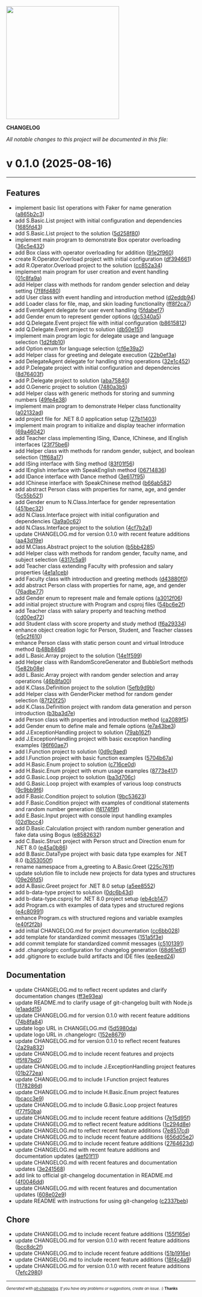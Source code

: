 <img width="300px" src="https://avatars.githubusercontent.com/u/168340159?v=4" />

__CHANGELOG__

_All notable changes to this project will be documented in this file:_

# v 0.1.0  (2025-08-16)



---

## Features

- implement basic list operations with Faker for name generation
  ([a865b2c3](https://github.com/DaoChaShao/csharp-basic/commit/a865b2c3561212cdfaa75e5ab0be0f22b5a1d0ea))
- add S.Basic.List project with initial configuration and dependencies
  ([1685fd43](https://github.com/DaoChaShao/csharp-basic/commit/1685fd43196cf00a13a2b09a964a4507a9445efc))
- add S.Basic.List project to the solution
  ([5d258f80](https://github.com/DaoChaShao/csharp-basic/commit/5d258f800503cd29f3beacc1b4e40e448d787580))
- implement main program to demonstrate Box operator overloading
  ([36c5e432](https://github.com/DaoChaShao/csharp-basic/commit/36c5e43266ca52a8417db2faf2b82a6d9b96c6aa))
- add Box class with operator overloading for addition
  ([91e2f960](https://github.com/DaoChaShao/csharp-basic/commit/91e2f960fb8f345b65cf3fd5e3832d0156521fb4))
- create R.Operator.Overload project with initial configuration
  ([df394661](https://github.com/DaoChaShao/csharp-basic/commit/df3946612cb5702dad0521a2e4550889241eb67f))
- add R.Operator.Overload project to the solution
  ([cc852a34](https://github.com/DaoChaShao/csharp-basic/commit/cc852a3401f7099189933d4da691304e8243a724))
- implement main program for user creation and event handling
  ([01c8fa9a](https://github.com/DaoChaShao/csharp-basic/commit/01c8fa9a4771c1883c9cea02d1cb3d53fc2b792e))
- add Helper class with methods for random gender selection and delay setting
  ([7f8fd480](https://github.com/DaoChaShao/csharp-basic/commit/7f8fd480c981298f1076352a21c18f71ffdd54fa))
- add User class with event handling and introduction method
  ([d2eddb94](https://github.com/DaoChaShao/csharp-basic/commit/d2eddb94fcb16329353f10aeec34a3cffcebef7b))
- add Loader class for file, map, and skin loading functionality
  ([ff8f2ca7](https://github.com/DaoChaShao/csharp-basic/commit/ff8f2ca75ebc4c1fbac8ba45fdb99029d0f2c1fe))
- add EventAgent delegate for user event handling
  ([5fdabef7](https://github.com/DaoChaShao/csharp-basic/commit/5fdabef76e4f4a13a1969ff41249335e016e3028))
- add Gender enum to represent gender options
  ([dc5340a5](https://github.com/DaoChaShao/csharp-basic/commit/dc5340a57c66d26e54960e730e7f99eb2f1b156a))
- add Q.Delegate.Event project file with initial configuration
  ([b8615812](https://github.com/DaoChaShao/csharp-basic/commit/b8615812ca4d57ca28801a581c5dfe3f6fc4fd7c))
- add Q.Delegate.Event project to solution
  ([db50e151](https://github.com/DaoChaShao/csharp-basic/commit/db50e15141ae9e13311706e6dba76607678b3f5d))
- implement main program logic for delegate usage and language selection
  ([1d2fdb10](https://github.com/DaoChaShao/csharp-basic/commit/1d2fdb105dd9fdf555b95264f10b3a1595c42624))
- add Option enum for language selection
  ([cf6e39a2](https://github.com/DaoChaShao/csharp-basic/commit/cf6e39a28805e83076f81561f90494fc0e042d2c))
- add Helper class for greeting and delegate execution
  ([22b0ef3a](https://github.com/DaoChaShao/csharp-basic/commit/22b0ef3a9b720020c856838e169ac12e57554725))
- add DelegateAgent delegate for handling string operations
  ([32e1c452](https://github.com/DaoChaShao/csharp-basic/commit/32e1c45262fd4117356db183b828142a8a067c9d))
- add P.Delegate project with initial configuration and dependencies
  ([8d76403f](https://github.com/DaoChaShao/csharp-basic/commit/8d76403fd79e5a4f4babfdc16c61029d1db5a6d4))
- add P.Delegate project to solution
  ([aba75840](https://github.com/DaoChaShao/csharp-basic/commit/aba758400e05bc7ef1322d2684e0d0aa8cacf32b))
- add O.Generic project to solution
  ([7480a3b5](https://github.com/DaoChaShao/csharp-basic/commit/7480a3b59b041496082bb8fd937f7a063337b12d))
- add Helper class with generic methods for storing and summing numbers
  ([49fe4e38](https://github.com/DaoChaShao/csharp-basic/commit/49fe4e38f69ab2c904db855983bc847af7499800))
- implement main program to demonstrate Helper class functionality
  ([a02132ad](https://github.com/DaoChaShao/csharp-basic/commit/a02132adf6b58bff3f826e6a341c33939a4a98ae))
- add project file for .NET 8.0 application setup
  ([27b11403](https://github.com/DaoChaShao/csharp-basic/commit/27b11403d95df8c21593200f825d070c97edf3a3))
- implement main program to initialize and display teacher information
  ([69a46042](https://github.com/DaoChaShao/csharp-basic/commit/69a46042830a23486456d83bf83a9114e9cce7e3))
- add Teacher class implementing ISing, IDance, IChinese, and IEnglish interfaces
  ([23f75be6](https://github.com/DaoChaShao/csharp-basic/commit/23f75be6654d4b0dcffaad5b342e7ea431bd4477))
- add Helper class with methods for random gender, subject, and boolean selection
  ([1ff68a17](https://github.com/DaoChaShao/csharp-basic/commit/1ff68a176f1c15ca917fafd775ff6ba24f53dd1b))
- add ISing interface with Sing method
  ([83f01f56](https://github.com/DaoChaShao/csharp-basic/commit/83f01f560d7abbd40d9b67049135c862fa4f8fd6))
- add IEnglish interface with SpeakEnglish method
  ([06714836](https://github.com/DaoChaShao/csharp-basic/commit/0671483674c5ce6fd17a056ea8079bb300b8d04f))
- add IDance interface with Dance method
  ([3e617f95](https://github.com/DaoChaShao/csharp-basic/commit/3e617f95661bed067d0d5fe650a71b3fde8d7b2a))
- add IChinese interface with SpeakChinese method
  ([b66ab582](https://github.com/DaoChaShao/csharp-basic/commit/b66ab582f6ebbeb73381cd0a1338dfc5889267d0))
- add abstract Person class with properties for name, age, and gender
  ([5c55b521](https://github.com/DaoChaShao/csharp-basic/commit/5c55b5219b090b7b169d8b401dbd85d06ab4e54b))
- add Gender enum to N.Class.Interface for gender representation
  ([451bec32](https://github.com/DaoChaShao/csharp-basic/commit/451bec32ec7364d41384b659cef75c7ece6b57d4))
- add N.Class.Interface project with initial configuration and dependencies
  ([3a9a0c62](https://github.com/DaoChaShao/csharp-basic/commit/3a9a0c6253bd841566e8fb5216d2b3983235f63e))
- add N.Class.Interface project to the solution
  ([4cf7b2a1](https://github.com/DaoChaShao/csharp-basic/commit/4cf7b2a108867ac2a8f97d0ec900d37f1d98bc44))
- update CHANGELOG.md for version 0.1.0 with recent feature additions
  ([aa43d19e](https://github.com/DaoChaShao/csharp-basic/commit/aa43d19e2cbce9eecb307de5e0afca3ebc40ad61))
- add M.Class.Abstract project to the solution
  ([b5bb4285](https://github.com/DaoChaShao/csharp-basic/commit/b5bb42857ddda5b397b3731546391d4b9f3ac6da))
- add Helper class with methods for random gender, faculty name, and subject selection
  ([4317c5a9](https://github.com/DaoChaShao/csharp-basic/commit/4317c5a9e1f2bb3aff263620feaaf87280d9d824))
- add Teacher class extending Faculty with profession and salary properties
  ([4e1a1ceb](https://github.com/DaoChaShao/csharp-basic/commit/4e1a1ceb496ce6197c2d8dd161643a1bf0df3ff5))
- add Faculty class with introduction and greeting methods
  ([d43880f0](https://github.com/DaoChaShao/csharp-basic/commit/d43880f0300f13ad16d9f2d1c00104cdbaf0811b))
- add abstract Person class with properties for name, age, and gender
  ([76adbe77](https://github.com/DaoChaShao/csharp-basic/commit/76adbe776255f529882d744a05d811f547dd7e62))
- add Gender enum to represent male and female options
  ([a3012f06](https://github.com/DaoChaShao/csharp-basic/commit/a3012f06712eb340be7e564a33b70f918f864927))
- add initial project structure with Program and csproj files
  ([54bc6e2f](https://github.com/DaoChaShao/csharp-basic/commit/54bc6e2fefbd42edf28394f37ee5b1363b52c60f))
- add Teacher class with salary property and teaching method
  ([cd00ed72](https://github.com/DaoChaShao/csharp-basic/commit/cd00ed7237d7f257792dae0ad476f327410ea0ba))
- add Student class with score property and study method
  ([f6a29334](https://github.com/DaoChaShao/csharp-basic/commit/f6a29334dbf3f6a0f471952b22c84f537310d296))
- enhance object creation logic for Person, Student, and Teacher classes
  ([e5c2f610](https://github.com/DaoChaShao/csharp-basic/commit/e5c2f61062574bb21d2784750c4f8e1271818f45))
- enhance Person class with static person count and virtual Introduce method
  ([b48b846d](https://github.com/DaoChaShao/csharp-basic/commit/b48b846da26f15f83563a321e20fd7a308adb58c))
- add L.Basic.Array project to the solution
  ([14e1f599](https://github.com/DaoChaShao/csharp-basic/commit/14e1f5999870761f77d42477e97fe0884d3e34a6))
- add Helper class with RandomScoreGenerator and BubbleSort methods
  ([5e82b08e](https://github.com/DaoChaShao/csharp-basic/commit/5e82b08e1bbb6eb7488643568cf716a0b066f58d))
- add L.Basic.Array project with random gender selection and array operations
  ([46b8fa00](https://github.com/DaoChaShao/csharp-basic/commit/46b8fa00251ad41165de6aa1f7d725d3bdf07e99))
- add K.Class.Definition project to the solution
  ([5efb9d9b](https://github.com/DaoChaShao/csharp-basic/commit/5efb9d9bcb45807846b2d5ce9e7776ee5576c9d2))
- add Helper class with GenderPicker method for random gender selection
  ([87f20f25](https://github.com/DaoChaShao/csharp-basic/commit/87f20f250e44f76db77f77952481b47f0c84b491))
- add K.Class.Definition project with random data generation and person introduction
  ([b3ba3d7e](https://github.com/DaoChaShao/csharp-basic/commit/b3ba3d7e8356ce466890006eeafee275c8c194e1))
- add Person class with properties and introduction method
  ([ca2089f5](https://github.com/DaoChaShao/csharp-basic/commit/ca2089f5f8a3d0051d3c57d5ad9e30749148163f))
- add Gender enum to define male and female options
  ([e7a43be3](https://github.com/DaoChaShao/csharp-basic/commit/e7a43be3e77ff7fcb6a6c4f4d42601331eb3a311))
- add J.ExceptionHandling project to solution
  ([79ab162f](https://github.com/DaoChaShao/csharp-basic/commit/79ab162f372d25469fc34caaf8272453b2f6848c))
- add J.ExceptionHandling project with basic exception handling examples
  ([96f60ae7](https://github.com/DaoChaShao/csharp-basic/commit/96f60ae7b1d4485a4504a9e9d06f50091b2e47aa))
- add I.Function project to solution
  ([0d9c9aed](https://github.com/DaoChaShao/csharp-basic/commit/0d9c9aedbed7ef20874272d931bd80bf0d6f0397))
- add I.Function project with basic function examples
  ([5704b67a](https://github.com/DaoChaShao/csharp-basic/commit/5704b67a8c2bb0a7bfe245dea84f0f6dbed04be0))
- add H.Basic.Enum project to solution
  ([c716ce0d](https://github.com/DaoChaShao/csharp-basic/commit/c716ce0d2001fcf77d749be76d06419725484c13))
- add H.Basic.Enum project with enum usage examples
  ([8773e417](https://github.com/DaoChaShao/csharp-basic/commit/8773e417e5e7f099cc30625823009eda65f948c4))
- add G.Basic.Loop project to solution
  ([ba3d706c](https://github.com/DaoChaShao/csharp-basic/commit/ba3d706c0591f643becf0587af8136ba15f5eb70))
- add G.Basic.Loop project with examples of various loop constructs
  ([9c9bb9f6](https://github.com/DaoChaShao/csharp-basic/commit/9c9bb9f65b4ba6214f525e504432567308598116))
- add F.Basic.Condition project to solution
  ([9bc53623](https://github.com/DaoChaShao/csharp-basic/commit/9bc53623fd3be63b0c3295a2e4d1f2f521c7fca7))
- add F.Basic.Condition project with examples of conditional statements and random number generation
  ([f4174f9f](https://github.com/DaoChaShao/csharp-basic/commit/f4174f9fc122015c541f17f788437fd8e21aeea1))
- add E.Basic.Input project with console input handling examples
  ([02d1bcc4](https://github.com/DaoChaShao/csharp-basic/commit/02d1bcc4a941a4f0f03c618210b3b0d47f5a8a9d))
- add D.Basic.Calculation project with random number generation and fake data using Bogus
  ([e8582632](https://github.com/DaoChaShao/csharp-basic/commit/e858263232effd96020e01d4f24bc44e8cd8aee0))
- add C.Basic.Struct project with Person struct and Direction enum for .NET 8.0
  ([e45a0b86](https://github.com/DaoChaShao/csharp-basic/commit/e45a0b867453532b4fbe876f45dca5b70915db83))
- add B.Basic.DataType project with basic data type examples for .NET 8.0
  ([b353050f](https://github.com/DaoChaShao/csharp-basic/commit/b353050ff3a947597dbf89b618baa262a487cf20))
- rename namespace from a_greeting to A.Basic.Greet
  ([225c761f](https://github.com/DaoChaShao/csharp-basic/commit/225c761fadedf75fa5df5335a85a694a73a5ebd4))
- update solution file to include new projects for data types and structures
  ([09e26fd5](https://github.com/DaoChaShao/csharp-basic/commit/09e26fd5a2eabf2af1e57be3605021af2c7c17f1))
- add A.Basic.Greet project for .NET 8.0 setup
  ([a5ee8552](https://github.com/DaoChaShao/csharp-basic/commit/a5ee85524e0b94e9595e7f5be924c41cd4e5017d))
- add b-data-type project to solution
  ([0dc6b43d](https://github.com/DaoChaShao/csharp-basic/commit/0dc6b43dfcd76695c4162f9dff908e9b40758e21))
- add b-data-type.csproj for .NET 8.0 project setup
  ([eb4cb147](https://github.com/DaoChaShao/csharp-basic/commit/eb4cb147692a301890b1cfa2db0cd30bce783554))
- add Program.cs with examples of data types and structured regions
  ([e4c80991](https://github.com/DaoChaShao/csharp-basic/commit/e4c80991f9dbed0fca1f54e7bd9663460b6fb3d7))
- enhance Program.cs with structured regions and variable examples
  ([e40f2f2b](https://github.com/DaoChaShao/csharp-basic/commit/e40f2f2b0bb8d085ff5855cf1dd79270c5f730bb))
- add initial CHANGELOG.md for project documentation
  ([cc6bb028](https://github.com/DaoChaShao/csharp-basic/commit/cc6bb028574539e21c0f5d1c45254cff6cb820fc))
- add template for standardized commit messages
  ([151a5f3e](https://github.com/DaoChaShao/csharp-basic/commit/151a5f3e0195dc8b1b32f6ec7de384d3eedbdba6))
- add commit template for standardized commit messages
  ([c5101391](https://github.com/DaoChaShao/csharp-basic/commit/c510139171a3bc89f36dcb4bd2fa3a3d97e14a6d))
- add .changelogrc configuration for changelog generation
  ([68d61e61](https://github.com/DaoChaShao/csharp-basic/commit/68d61e619d657c51eb28737f28cf7bd659a5dae7))
- add .gitignore to exclude build artifacts and IDE files
  ([ee4eed24](https://github.com/DaoChaShao/csharp-basic/commit/ee4eed249b87791213b608d3d0888bf6b471d9df))


## Documentation

- update CHANGELOG.md to reflect recent updates and clarify documentation changes
  ([ff3e93ea](https://github.com/DaoChaShao/csharp-basic/commit/ff3e93eadb069410a28c7fb1adfea777310f8527))
- update README.md to clarify usage of git-changelog built with Node.js
  ([e1aadd15](https://github.com/DaoChaShao/csharp-basic/commit/e1aadd15cbfdf74707a4aa5a39952c560e85f2cc))
- update CHANGELOG.md for version 0.1.0 with recent feature additions
  ([74b8fa84](https://github.com/DaoChaShao/csharp-basic/commit/74b8fa846ae08c54e1b8e4a3f637fdee17160dfb))
- update logo URL in CHANGELOG.md
  ([5d5980da](https://github.com/DaoChaShao/csharp-basic/commit/5d5980da7ff03bb6172b4ff5a675316dbafc2531))
- update logo URL in .changelogrc
  ([152e8679](https://github.com/DaoChaShao/csharp-basic/commit/152e8679a9b394cce176ed05495d0819a4bb88a6))
- update CHANGELOG.md for version 0.1.0 to reflect recent features
  ([2a29a832](https://github.com/DaoChaShao/csharp-basic/commit/2a29a83225a1c77945509ba9d3742b8f5f248068))
- update CHANGELOG.md to include recent features and projects
  ([f5f87bd2](https://github.com/DaoChaShao/csharp-basic/commit/f5f87bd23aebb645f4a1fd4f7ff1e0afac2c44fb))
- update CHANGELOG.md to include J.ExceptionHandling project features
  ([01b272ea](https://github.com/DaoChaShao/csharp-basic/commit/01b272eaea29939e4de3d825568c7b342427b017))
- update CHANGELOG.md to include I.Function project features
  ([1178286d](https://github.com/DaoChaShao/csharp-basic/commit/1178286d97069e44a52f5c963918530afeadf5ba))
- update CHANGELOG.md to include H.Basic.Enum project features
  ([bcacc3e9](https://github.com/DaoChaShao/csharp-basic/commit/bcacc3e99ffc325a596e05fe267fd9bcac79be6f))
- update CHANGELOG.md to include G.Basic.Loop project features
  ([f77f50ba](https://github.com/DaoChaShao/csharp-basic/commit/f77f50ba126017f10ba04f5616ec018bb6e968fd))
- update CHANGELOG.md to include recent feature additions
  ([7e15d95f](https://github.com/DaoChaShao/csharp-basic/commit/7e15d95f8c77b18c39f7bdd9be34f5a3574b98d5))
- update CHANGELOG.md to reflect recent feature additions
  ([1c294d8e](https://github.com/DaoChaShao/csharp-basic/commit/1c294d8ed92bb382fb1e9ea6b43214292ec50929))
- update CHANGELOG.md to reflect recent feature additions
  ([7e8517cd](https://github.com/DaoChaShao/csharp-basic/commit/7e8517cdb248a6b6ca343c80e750fe301d5f4ba9))
- update CHANGELOG.md to include recent feature additions
  ([656d05e2](https://github.com/DaoChaShao/csharp-basic/commit/656d05e2e82948125fdb5f54c0d87c58c76a0dc5))
- update CHANGELOG.md to include recent feature additions
  ([2764623d](https://github.com/DaoChaShao/csharp-basic/commit/2764623d30613564e8661d00b2d7556a23a414ba))
- update CHANGELOG.md with recent feature additions and documentation updates
  ([aef01f11](https://github.com/DaoChaShao/csharp-basic/commit/aef01f11315aee9a9875050ed9d93c635b461372))
- update CHANGELOG.md with recent features and documentation updates
  ([3e241568](https://github.com/DaoChaShao/csharp-basic/commit/3e241568553ca6e0c22b78b730bbfbfc087f4600))
- add link to official git-changelog documentation in README.md
  ([4f0046dd](https://github.com/DaoChaShao/csharp-basic/commit/4f0046dd2acff91d8c69d9272e610b858977cfe8))
- update CHANGELOG.md with recent features and documentation updates
  ([608e02e9](https://github.com/DaoChaShao/csharp-basic/commit/608e02e970d1135aed81482e5ea793cc4b4279ee))
- update README with instructions for using git-changelog
  ([c2337beb](https://github.com/DaoChaShao/csharp-basic/commit/c2337bebe4ef450afdddaf68219213d96f95a2bf))


## Chore

- update CHANGELOG.md to include recent feature additions
  ([155f165e](https://github.com/DaoChaShao/csharp-basic/commit/155f165e8fb67d31e5812f15678332c0943d31ea))
- update CHANGELOG.md for version 0.1.0 with recent feature additions
  ([bcc8dc2f](https://github.com/DaoChaShao/csharp-basic/commit/bcc8dc2f45928a29ce6f8b9f49289c9346c0dc00))
- update CHANGELOG.md to include recent feature additions
  ([51b1916e](https://github.com/DaoChaShao/csharp-basic/commit/51b1916efcd0185474e3f3d19aeebd2e52b5f0e9))
- update CHANGELOG.md to include recent feature additions
  ([18f4c4a9](https://github.com/DaoChaShao/csharp-basic/commit/18f4c4a95f274ce47f3d57f9910747a73341339e))
- update CHANGELOG.md for version 0.1.0 with recent feature additions
  ([7efc2980](https://github.com/DaoChaShao/csharp-basic/commit/7efc29806cfb499f740e29e84e98c7c7aba97907))



---
<sub><sup>*Generated with [git-changelog](https://github.com/rafinskipg/git-changelog). If you have any problems or suggestions, create an issue.* :) **Thanks** </sub></sup>